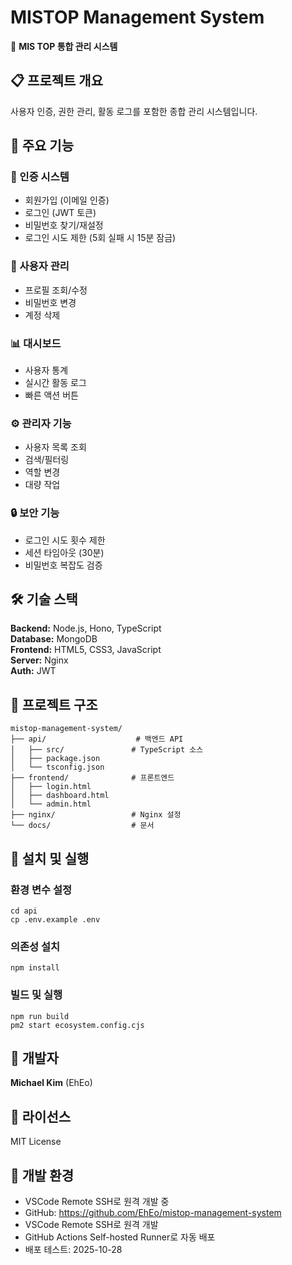 # MISTOP Management System

🏢 **MIS TOP 통합 관리 시스템**

## 📋 프로젝트 개요

사용자 인증, 권한 관리, 활동 로그를 포함한 종합 관리 시스템입니다.

## 🚀 주요 기능

### 🔐 인증 시스템
- 회원가입 (이메일 인증)
- 로그인 (JWT 토큰)
- 비밀번호 찾기/재설정
- 로그인 시도 제한 (5회 실패 시 15분 잠금)

### 👤 사용자 관리
- 프로필 조회/수정
- 비밀번호 변경
- 계정 삭제

### 📊 대시보드
- 사용자 통계
- 실시간 활동 로그
- 빠른 액션 버튼

### ⚙️ 관리자 기능
- 사용자 목록 조회
- 검색/필터링
- 역할 변경
- 대량 작업

### 🔒 보안 기능
- 로그인 시도 횟수 제한
- 세션 타임아웃 (30분)
- 비밀번호 복잡도 검증

## 🛠 기술 스택

**Backend:** Node.js, Hono, TypeScript  
**Database:** MongoDB  
**Frontend:** HTML5, CSS3, JavaScript  
**Server:** Nginx  
**Auth:** JWT

## 📁 프로젝트 구조

    mistop-management-system/
    ├── api/                    # 백엔드 API
    │   ├── src/               # TypeScript 소스
    │   ├── package.json
    │   └── tsconfig.json
    ├── frontend/              # 프론트엔드
    │   ├── login.html
    │   ├── dashboard.html
    │   └── admin.html
    ├── nginx/                 # Nginx 설정
    └── docs/                  # 문서

## 🚀 설치 및 실행

### 환경 변수 설정
    cd api
    cp .env.example .env

### 의존성 설치
    npm install

### 빌드 및 실행
    npm run build
    pm2 start ecosystem.config.cjs

## 👥 개발자

**Michael Kim** (EhEo)

## 📄 라이선스

MIT License

## 🔧 개발 환경

- VSCode Remote SSH로 원격 개발 중
- GitHub: https://github.com/EhEo/mistop-management-system
- VSCode Remote SSH로 원격 개발
- GitHub Actions Self-hosted Runner로 자동 배포
- 배포 테스트: 2025-10-28